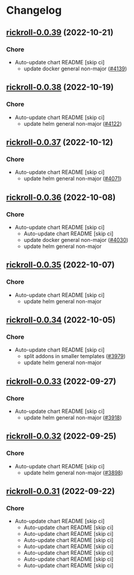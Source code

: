 # Changelog



## [rickroll-0.0.39](https://github.com/truecharts/charts/compare/rickroll-0.0.38...rickroll-0.0.39) (2022-10-21)

### Chore

- Auto-update chart README [skip ci]
  - update docker general non-major ([#4139](https://github.com/truecharts/charts/issues/4139))




## [rickroll-0.0.38](https://github.com/truecharts/charts/compare/rickroll-0.0.37...rickroll-0.0.38) (2022-10-19)

### Chore

- Auto-update chart README [skip ci]
  - update helm general non-major ([#4122](https://github.com/truecharts/charts/issues/4122))




## [rickroll-0.0.37](https://github.com/truecharts/charts/compare/rickroll-0.0.36...rickroll-0.0.37) (2022-10-12)

### Chore

- Auto-update chart README [skip ci]
  - update helm general non-major ([#4071](https://github.com/truecharts/charts/issues/4071))




## [rickroll-0.0.36](https://github.com/truecharts/charts/compare/rickroll-0.0.34...rickroll-0.0.36) (2022-10-08)

### Chore

- Auto-update chart README [skip ci]
  - Auto-update chart README [skip ci]
  - update docker general non-major ([#4030](https://github.com/truecharts/charts/issues/4030))
  - update helm general non-major




## [rickroll-0.0.35](https://github.com/truecharts/charts/compare/rickroll-0.0.34...rickroll-0.0.35) (2022-10-07)

### Chore

- Auto-update chart README [skip ci]
  - update helm general non-major




## [rickroll-0.0.34](https://github.com/truecharts/charts/compare/rickroll-0.0.33...rickroll-0.0.34) (2022-10-05)

### Chore

- Auto-update chart README [skip ci]
  - split addons in smaller templates ([#3979](https://github.com/truecharts/charts/issues/3979))
  - update helm general non-major




## [rickroll-0.0.33](https://github.com/truecharts/charts/compare/rickroll-0.0.32...rickroll-0.0.33) (2022-09-27)

### Chore

- Auto-update chart README [skip ci]
  - update helm general non-major ([#3918](https://github.com/truecharts/charts/issues/3918))




## [rickroll-0.0.32](https://github.com/truecharts/charts/compare/rickroll-0.0.31...rickroll-0.0.32) (2022-09-25)

### Chore

- Auto-update chart README [skip ci]
  - update helm general non-major ([#3898](https://github.com/truecharts/charts/issues/3898))




## [rickroll-0.0.31](https://github.com/truecharts/charts/compare/rickroll-0.0.30...rickroll-0.0.31) (2022-09-22)

### Chore

- Auto-update chart README [skip ci]
  - Auto-update chart README [skip ci]
  - Auto-update chart README [skip ci]
  - Auto-update chart README [skip ci]
  - Auto-update chart README [skip ci]
  - Auto-update chart README [skip ci]
  - Auto-update chart README [skip ci]
  - Auto-update chart README [skip ci]
